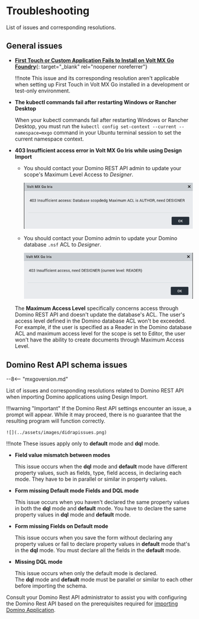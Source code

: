 # Troubleshooting

List of issues and corresponding resolutions. 

## General issues

- [**First Touch or Custom Application Fails to Install on Volt MX Go Foundry**](https://support.hcltechsw.com/csm?id=kb_article&sysparm_article=KB0106427){: target="_blank" rel="noopener noreferrer"}

    !!!note
        This issue and its corresponding resolution aren't applicable when setting up First Touch in Volt MX Go installed in a development or test-only environment.   

- **The kubectl commands fail after restarting Windows or Rancher Desktop**

    When your kubectl commands fail after restarting Windows or Rancher Desktop, you must run the `kubectl config set-context --current --namespace=mxgo` command in your Ubuntu terminal session to set the current namespace context.

- **403 Insufficient access error in Volt MX Go Iris while using Design Import**

    - You should contact your Domino REST API admin to update your scope's Maximum Level Access to *Designer*.

        ![alt text](../assets/images/didrapierr.png)

    - You should contact your Domino admin to update your Domino database `.nsf` ACL to *Designer*.

        ![alt text](../assets/images/diaclerr.png) 

    The **Maximum Access Level** specifically concerns access through Domino REST API and doesn't update the database's ACL. The user's access level defined in the Domino database ACL won't be exceeded. For example, if the user is specified as a Reader in the Domino database ACL and maximum access level for the scope is set to Editor, the user won't have the ability to create documents through Maximum Access Level.

## Domino Rest API schema issues

--8<-- "mxgoversion.md"

List of issues and corresponding resolutions related to Domino REST API when importing Domino applications using Design Import.

!!!warning "Important"
    If the Domino Rest API settings encounter an issue, a prompt will appear. While it may proceed, there is no guarantee that the resulting program will function correctly.

    ![](../assets/images/didrapissues.png)


!!!note
    These issues apply only to **default** mode and **dql** mode.

- **Field value mismatch between modes** 

    This issue occurs when the **dql** mode and **default** mode have different property values, such as fields, type, field access, in declaring each mode. They have to be in parallel or similar in property values.

- **Form missing Default mode Fields and DQL mode**

    This issue occurs when you haven't declared the same property values in both the **dql** mode and **default** mode. You have to declare the same property values in **dql** mode and **default** mode.

- **Form missing Fields on Default mode**

    This issue occurs when you save the form without declaring any property values or fail to declare property values in **default** mode that's in the **dql** mode. You must declare all the fields in the **default** mode.

- **Missing DQL mode**

     This issue occurs when only the default mode is declared. The **dql** mode and **default** mode must be parallel or similar to each other before importing the schema.

Consult your Domino Rest API administrator to assist you with configuring the Domino Rest API based on the prerequisites required for [importing Domino Application](../tutorials/designimport.md#before-you-begin).

